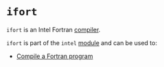 # `ifort`

`ifort` is an Intel Fortran [compiler](compilers.md).

`ifort` is part of the `intel` [module](../cluster_guides/modules.md)
and can be used to:

- [Compile a Fortran program](ifort_compile_fortran.md)
